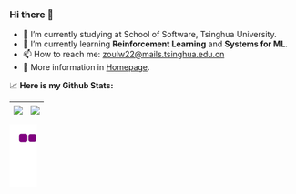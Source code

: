 ### Hi there 👋

<!--
**Photooon/Photooon** is a ✨ _special_ ✨ repository because its `README.md` (this file) appears on your GitHub profile.

Here are some ideas to get you started:

- 🔭 I’m currently working on ...
- 🌱 I’m currently learning ...
- 👯 I’m looking to collaborate on ...
- 🤔 I’m looking for help with ...
- 💬 Ask me about ...
- 📫 How to reach me: ...
- 😄 Pronouns: ...
- ⚡ Fun fact: ...
-->

- 🏫 I’m currently studying at School of Software, Tsinghua University.
- 🌱 I’m currently learning **Reinforcement Learning** and **Systems for ML**.
- 📫 How to reach me: zoulw22@mails.tsinghua.edu.cn
- 📃 More information in [Homepage](https://photooon.github.io/).

📈 **Here is my Github Stats:**

| <img align="center" src="https://github-readme-stats-sigma-five.vercel.app/api?username=Photooon&count_private=true&hide_border=true" align="center"/> | <img align="center" src="https://github-readme-stats-sigma-five.vercel.app/api/top-langs/?username=Photooon&layout=compact&hide_border=true&langs_count=6" align="center"/> |
| ------------- | ------------- |

![snake gif](https://github.com/Photooon/Photooon/blob/output/github-contribution-grid-snake.gif)
